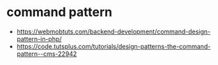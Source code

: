# command pattern

* https://webmobtuts.com/backend-development/command-design-pattern-in-php/
* https://code.tutsplus.com/tutorials/design-patterns-the-command-pattern--cms-22942
